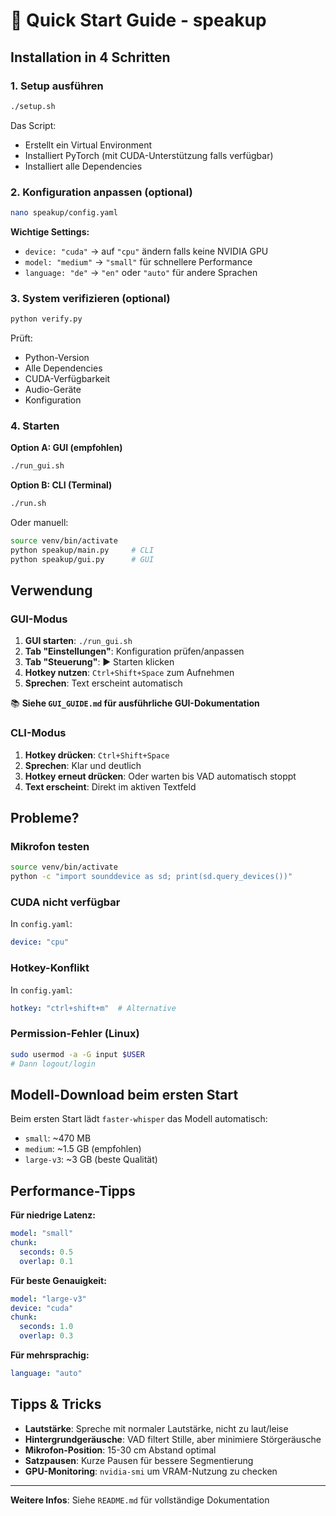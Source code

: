 # 🚀 Quick Start Guide - speakup

## Installation in 4 Schritten

### 1. Setup ausführen

```bash
./setup.sh
```

Das Script:
- Erstellt ein Virtual Environment
- Installiert PyTorch (mit CUDA-Unterstützung falls verfügbar)
- Installiert alle Dependencies

### 2. Konfiguration anpassen (optional)

```bash
nano speakup/config.yaml
```

**Wichtige Settings:**
- `device: "cuda"` → auf `"cpu"` ändern falls keine NVIDIA GPU
- `model: "medium"` → `"small"` für schnellere Performance
- `language: "de"` → `"en"` oder `"auto"` für andere Sprachen

### 3. System verifizieren (optional)

```bash
python verify.py
```

Prüft:
- Python-Version
- Alle Dependencies
- CUDA-Verfügbarkeit
- Audio-Geräte
- Konfiguration

### 4. Starten

**Option A: GUI (empfohlen)**
```bash
./run_gui.sh
```

**Option B: CLI (Terminal)**
```bash
./run.sh
```

Oder manuell:
```bash
source venv/bin/activate
python speakup/main.py     # CLI
python speakup/gui.py      # GUI
```

## Verwendung

### GUI-Modus

1. **GUI starten**: `./run_gui.sh`
2. **Tab "Einstellungen"**: Konfiguration prüfen/anpassen
3. **Tab "Steuerung"**: ▶ Starten klicken
4. **Hotkey nutzen**: `Ctrl+Shift+Space` zum Aufnehmen
5. **Sprechen**: Text erscheint automatisch

📚 **Siehe `GUI_GUIDE.md` für ausführliche GUI-Dokumentation**

### CLI-Modus

1. **Hotkey drücken**: `Ctrl+Shift+Space`
2. **Sprechen**: Klar und deutlich
3. **Hotkey erneut drücken**: Oder warten bis VAD automatisch stoppt
4. **Text erscheint**: Direkt im aktiven Textfeld

## Probleme?

### Mikrofon testen
```bash
source venv/bin/activate
python -c "import sounddevice as sd; print(sd.query_devices())"
```

### CUDA nicht verfügbar
In `config.yaml`:
```yaml
device: "cpu"
```

### Hotkey-Konflikt
In `config.yaml`:
```yaml
hotkey: "ctrl+shift+m"  # Alternative
```

### Permission-Fehler (Linux)
```bash
sudo usermod -a -G input $USER
# Dann logout/login
```

## Modell-Download beim ersten Start

Beim ersten Start lädt `faster-whisper` das Modell automatisch:
- `small`: ~470 MB
- `medium`: ~1.5 GB (empfohlen)
- `large-v3`: ~3 GB (beste Qualität)

## Performance-Tipps

**Für niedrige Latenz:**
```yaml
model: "small"
chunk:
  seconds: 0.5
  overlap: 0.1
```

**Für beste Genauigkeit:**
```yaml
model: "large-v3"
device: "cuda"
chunk:
  seconds: 1.0
  overlap: 0.3
```

**Für mehrsprachig:**
```yaml
language: "auto"
```

## Tipps & Tricks

- **Lautstärke**: Spreche mit normaler Lautstärke, nicht zu laut/leise
- **Hintergrundgeräusche**: VAD filtert Stille, aber minimiere Störgeräusche
- **Mikrofon-Position**: 15-30 cm Abstand optimal
- **Satzpausen**: Kurze Pausen für bessere Segmentierung
- **GPU-Monitoring**: `nvidia-smi` um VRAM-Nutzung zu checken

---

**Weitere Infos**: Siehe `README.md` für vollständige Dokumentation
